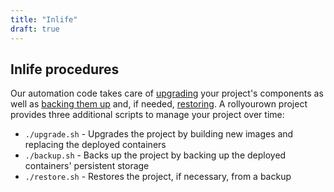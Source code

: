 ```yaml
---
title: "Inlife"
draft: true
---
```


## Inlife procedures

Our automation code takes care of [upgrading](/rollyourown/how_to_use/maintain/#upgrading-a-project-deployment) your project's components as well as [backing them up](/rollyourown/how_to_use/back_up_and_restore/#how-to-back-up) and, if needed, [restoring](/rollyourown/how_to_use/back_up_and_restore/#how-to-restore). A rollyourown project provides three additional scripts to manage your project over time:

- `./upgrade.sh` - Upgrades the project by building new images and replacing the deployed containers
- `./backup.sh` - Backs up the project by backing up the deployed containers' persistent storage
- `./restore.sh` - Restores the project, if necessary, from a backup
